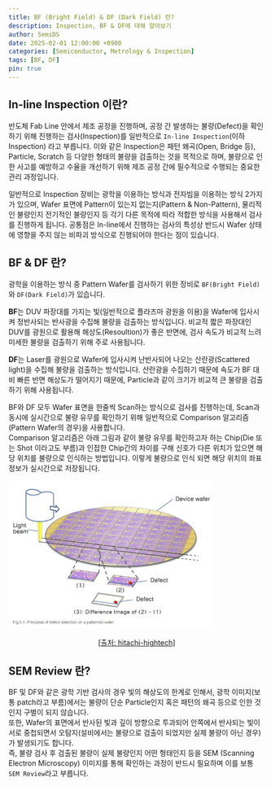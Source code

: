 ```yaml
---
title: BF (Bright Field) & DF (Dark Field) 란?
description: Inspection, BF & DF에 대해 알아보기
author: SemiDS
date: 2025-02-01 12:00:00 +0900
categories: [Semiconductor, Metrology & Inspection]
tags: [BF, DF]
pin: true
---
```


## In-line Inspection 이란?
반도체 Fab Line 안에서 제조 공정을 진행하며, 공정 간 발생하는 불량(Defect)을 확인하기 위해 진행하는 검사(Inspection)를 일반적으로 `In-line Inspection`(이하 Inspection) 라고 부릅니다. 이와 같은 Inspection은 패턴 왜곡(Open, Bridge 등), Particle, Scratch 등 다양한 형태의 불량을 검출하는 것을 목적으로 하며, 불량으로 인한 사고를 예방하고 수율을 개선하기 위해 제조 공정 간에 필수적으로 수행되는 중요한 관리 과정입니다.  

일반적으로 Inspection 장비는 광학을 이용하는 방식과 전자빔을 이용하는 방식 2가지가 있으며, Wafer 표면에 Pattern이 있는지 없는지(Pattern & Non-Pattern), 물리적인 불량인지 전기적인 불량인지 등 각기 다른 목적에 따라 적합한 방식을 사용해서 검사를 진행하게 됩니다. 공통점은 In-line에서 진행하는 검사의 특성상 반드시 Wafer 상태에 영향을 주지 않는 비파괴 방식으로 진행되어야 한다는 점이 있습니다.

## BF & DF 란?
광학을 이용하는 방식 중 Pattern Wafer를 검사하기 위한 장비로 `BF(Bright Field)`와 `DF(Dark Field)`가 있습니다.

**BF**는 DUV 파장대를 가지는 빛(일반적으로 플라즈마 광원을 이용)을 Wafer에 입사시켜 정반사되는 반사광을 수집해 불량을 검출하는 방식입니다. 비교적 짧은 파장대인 DUV를 광원으로 활용해 해상도(Resoultion)가 좋은 반면에, 검사 속도가 비교적 느려 미세한 불량을 검출하기 위해 주로 사용됩니다.

**DF**는 Laser를 광원으로 Wafer에 입사시켜 난반사되어 나오는 산란광(Scattered light)을 수집해 불량을 검출하는 방식입니다. 산란광을 수집하기 때문에 속도가 BF 대비 빠른 반면 해상도가 떨어지기 때문에, Particle과 같이 크기가 비교적 큰 불량을 검출하기 위해 사용됩니다.

BF와 DF 모두 Wafer 표면을 한줄씩 Scan하는 방식으로 검사를 진행하는데, Scan과 동시에 실시간으로 불량 유무를 확인하기 위해 일반적으로 Comparison 알고리즘(Pattern Wafer의 경우)을 사용합니다.  
Comparison 알고리즘은 아래 그림과 같이 불량 유무를 확인하고자 하는 Chip(Die 또는 Shot 이라고도 부름)과 인접한 Chip간의 차이를 구해 신호가 다른 위치가 있으면 해당 위치를 불량으로 인식하는 방법입니다. 이렇게 불량으로 인식 되면 해당 위치의 좌표 정보가 실시간으로 저장됩니다.  
 
<img src="/assets/img/posting/2025-02-01-github-blog-1_1.png" alt="BFDF" width=400>  
<p style="text-align: center;"><a href="https://www.hitachi-hightech.com/global/en/knowledge/semiconductor/room/manufacturing/inspection.html">[출처: hitachi-hightech]</a></p>


## SEM Review 란?
BF 및 DF와 같은 광학 기반 검사의 경우 빛의 해상도의 한계로 인해서, 광학 이미지(보통 patch라고 부름)에서는 불량이 단순 Particle인지 혹은 패턴의 왜곡 등으로 인한 것인지 구별이 되지 않습니다.  
또한, Wafer의 표면에서 반사된 빛과 깊이 방향으로 투과되어 안쪽에서 반사되는 빛이 서로 중첩되면서 오탐지(설비에서는 불량으로 검출이 되었지만 실제 불량이 아닌 경우)가 발생되기도 합니다.  
즉, 불량 검사 후 검출된 불량이 실제 불량인지 어떤 형태인지 등을 SEM (Scanning Electron Microscopy) 이미지를 통해 확인하는 과정이 반드시 필요하며 이를 보통 `SEM Review`라고 부릅니다.